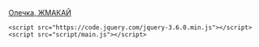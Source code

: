 <!DOCTYPE html>
<html lang="en">
<head>
    <meta charset="UTF-8">
    <meta name="viewport" content="width=device-width, initial-scale=1.0">
    <title>Люблю тебя Олечка ❤️</title>
    <link rel="stylesheet" href="styles/main.css">
<div class="wallpaper"></div>
    <div class="content">
    </div>
</head>
<body>
    <div class="bg_heart">
        <div class="message"></div>
        <a href="love.html" class="next-button">Олечка, ЖМАКАЙ </a>
    </div>

    <script src="https://code.jquery.com/jquery-3.6.0.min.js"></script>
    <script src="script/main.js"></script>
<script>
    function setupMusic() {
        const music = document.getElementById('backgroundMusic');
        
        const isMusicPlaying = localStorage.getItem('musicPlaying') === 'true';
        const musicCurrentTime = localStorage.getItem('musicCurrentTime') || 0;

        if (isMusicPlaying) {
            music.currentTime = parseFloat(musicCurrentTime);
        }

        music.addEventListener('play', () => {
            localStorage.setItem('musicPlaying', 'true');
        });

        music.addEventListener('pause', () => {
            localStorage.setItem('musicPlaying', 'false');
        });

        setInterval(() => {
            localStorage.setItem('musicCurrentTime', music.currentTime);
        }, 1000);

        document.addEventListener('click', function startMusic() {
            music.play().catch(error => {
                console.log('Autoplay prevented', error);
            });
            document.removeEventListener('click', startMusic);
        });
    }

        document.addEventListener('DOMContentLoaded', setupMusic);
</script>

<audio id="backgroundMusic" loop>
    <source src="assets/morgen_olya_one_love.mp3" type="audio/mpeg">
    Your browser does not support the audio element.
</script>
</body>
</html>
